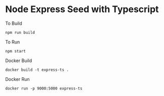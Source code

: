 # Node Express Seed with Typescript

To Build 

```npm run build```

To Run

```npm start```

Docker Build

```docker build -t express-ts .```

Docker Run

```docker run -p 9000:5000 express-ts```
